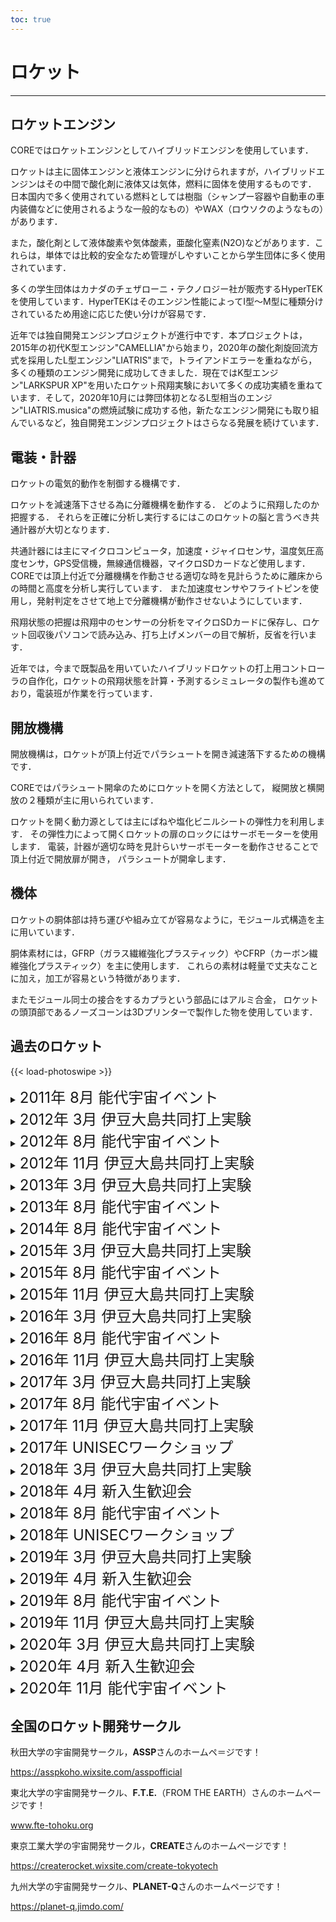```yaml
---
toc: true
---
```


# ロケット
---

## ロケットエンジン

COREではロケットエンジンとしてハイブリッドエンジンを使用しています．

ロケットは主に固体エンジンと液体エンジンに分けられますが，ハイブリッドエンジンはその中間で酸化剤に液体又は気体，燃料に固体を使用するものです． 日本国内で多く使用されている燃料としては樹脂（シャンプー容器や自動車の車内装備などに使用されるような一般的なもの）やWAX（ロウソクのようなもの）があります．

また，酸化剤として液体酸素や気体酸素，亜酸化窒素(N2O)などがあります．これらは，単体では比較的安全なため管理がしやすいことから学生団体に多く使用されています．

多くの学生団体はカナダのチェザローニ・テクノロジー社が販売するHyperTEKを使用しています．HyperTEKはそのエンジン性能によってI型～M型に種類分けされているため用途に応じた使い分けが容易です．

近年では独自開発エンジンプロジェクトが進行中です．本プロジェクトは，2015年の初代K型エンジン"CAMELLIA"から始まり，2020年の酸化剤旋回流方式を採用したL型エンジン"LIATRIS"まで，トライアンドエラーを重ねながら，多くの種類のエンジン開発に成功してきました．現在ではK型エンジン"LARKSPUR XP"を用いたロケット飛翔実験において多くの成功実績を重ねています．そして，2020年10月には弊団体初となるL型相当のエンジン"LIATRIS.musica"の燃焼試験に成功する他，新たなエンジン開発にも取り組んでいるなど，独自開発エンジンプロジェクトはさらなる発展を続けています．

## 電装・計器

ロケットの電気的動作を制御する機構です．

ロケットを減速落下させる為に分離機構を動作する．
どのように飛翔したのか把握する．
それらを正確に分析し実行するにはこのロケットの脳と言うべき共通計器が大切となります．

共通計器には主にマイクロコンピュータ，加速度・ジャイロセンサ，温度気圧高度センサ，GPS受信機，無線通信機器，マイクロSDカードなど使用します．
COREでは頂上付近で分離機構を作動させる適切な時を見計らうために離床からの時間と高度を分析し実行しています．
また加速度センサやフライトピンを使用し，発射判定をさせて地上で分離機構が動作させないようにしています．

飛翔状態の把握は飛翔中のセンサーの分析をマイクロSDカードに保存し、ロケット回収後パソコンで読み込み、打ち上げメンバーの目で解析，反省を行います．

近年では，今まで既製品を用いていたハイブリッドロケットの打上用コントローラの自作化，ロケットの飛翔状態を計算・予測するシミュレータの製作も進めており，電装班が作業を行っています．

## 開放機構

開放機構は，ロケットが頂上付近でパラシュートを開き減速落下するための機構です．

COREではパラシュート開傘のためにロケットを開く方法として，
縦開放と横開放の２種類が主に用いられています．

ロケットを開く動力源としては主にばねや塩化ビニルシートの弾性力を利用します．
その弾性力によって開くロケットの扉のロックにはサーボモーターを使用します．
電装，計器が適切な時を見計らいサーボモーターを動作させることで頂上付近で開放扉が開き，
パラシュートが開傘します．

## 機体

ロケットの胴体部は持ち運びや組み立てが容易なように，モジュール式構造を主に用いています．

胴体素材には，GFRP（ガラス繊維強化プラスティック）やCFRP（カーボン繊維強化プラスティック）を主に使用します．
これらの素材は軽量で丈夫なことに加え，加工が容易という特徴があります．

またモジュール同士の接合をするカプラという部品にはアルミ合金，
ロケットの頭頂部であるノーズコーンは3Dプリンターで製作した物を使用しています．

## 過去のロケット
{{< load-photoswipe >}}

<details>

<summary><font size="5">2011年 8月 能代宇宙イベント</font></summary>

#### Red Bull
{{< gallery >}}
{{<figure link="/img/gallery/body-redbull-01.jpg" thumb="-thumb" caption="機体①">}}
{{<figure link="/img/gallery/body-redbull-02.jpg" thumb="-thumb" caption="機体②">}}
{{< /gallery >}}

</details>

<details>

<summary><font size="5">2012年 3月 伊豆大島共同打上実験</font></summary>

#### トマトーク
{{< gallery >}}
{{<figure link="/img/gallery/people-toma.jpg" thumb="-thumb" caption="機体">}}
{{< /gallery >}}

#### T-ロケット
{{< gallery >}}
{{<figure link="/img/gallery/body-T-rocket.jpg" thumb="-thumb" caption="機体">}}
{{< /gallery >}}

</details>

<details>

<summary><font size="5">2012年 8月 能代宇宙イベント</font></summary>

#### キョロ(kyolo)
{{< gallery >}}
{{<figure link="/img/gallery/body-kyolo.jpg" thumb="-thumb" caption="フェアリング">}}
{{< /gallery >}}

</details>

<details>

<summary><font size="5">2012年 11月 伊豆大島共同打上実験</font></summary>

#### GXP(Gold Experience)
{{< gallery >}}
{{<figure link="/img/gallery/body-GXP-01.jpg" thumb="-thumb" caption="機体①">}}
{{<figure link="/img/gallery/body-GXP-02.jpg" thumb="-thumb" caption="機体②">}}
{{< /gallery >}}

</details>

<details>

<summary><font size="5">2013年 3月 伊豆大島共同打上実験</font></summary>

#### SSP(スケスケパラダイス)
{{< gallery >}}
{{<figure link="/img/gallery/body-SSP.jpg" thumb="-thumb" caption="機体">}}
{{< /gallery >}}

</details>

<details>

<summary><font size="5">2013年 8月 能代宇宙イベント</font></summary>

#### ミランダ
{{< gallery >}}
{{<figure link="/img/gallery/body-miranda.jpg" thumb="-thumb" caption="機体">}}
{{< /gallery >}}

</details>

<details>

<summary><font size="5">2014年 8月 能代宇宙イベント</font></summary>

#### FreshG
{{< gallery >}}
{{<figure link="/img/gallery/body-flashg.png" thumb="-thumb" caption="機体">}}
{{< /gallery >}}

</details>

<details>

<summary><font size="5">2015年 3月 伊豆大島共同打上実験</font></summary>


#### Helix翼
{{< gallery >}}
{{<figure link="/img/gallery/body-helix_tsubasa.png" thumb="-thumb" caption="機体">}}
{{< /gallery >}}

#### Vertex
{{< gallery >}}
{{<figure link="/img/gallery/body-vertex.png" thumb="-thumb" caption="機体">}}
{{< /gallery >}}

</details>

<details>

<summary><font size="5">2015年 8月 能代宇宙イベント</font></summary>

#### CYCLOPS
{{< gallery >}}
{{<figure link="/img/gallery/body-cyclops.png" thumb="-thumb" caption="機体">}}
{{<figure link="/img/gallery/poster-2015-08-noshiro.jpg" thumb="-thumb" caption="ポスター">}}
{{< /gallery >}}

</details>

<details>

<summary><font size="5">2015年 11月 伊豆大島共同打上実験</font></summary>

#### Swift
{{< gallery >}}
{{<figure link="/img/gallery/body-swift.png" thumb="-thumb" caption="機体">}}
{{< /gallery >}}

</details>

<details>

<summary><font size="5">2016年 3月 伊豆大島共同打上実験</font></summary>

#### SwiftX
{{< gallery >}}
{{<figure link="/img/gallery/body-swiftχ.png" thumb="-thumb" caption="機体">}}
{{< /gallery >}}

#### すずしろ
{{< gallery >}}
{{<figure link="/img/gallery/body-suzushiro.jpg" thumb="-thumb" caption="機体">}}
{{< /gallery >}}

</details>

<details>

<summary><font size="5">2016年 8月 能代宇宙イベント</font></summary>

{{< gallery >}}
{{<figure link="/img/gallery/poster-2016-08-noshiro.jpg" thumb="-thumb" caption="ポスター">}}
{{< /gallery >}}

#### 電信柱
- 機体名：幸区小倉1丁目7
{{< gallery >}}
{{<figure link="/img/gallery/logo-2016-08-noshiro-denshin.png" thumb="-thumb" caption="ミッションロゴ">}}
{{<figure link="/img/gallery/body-denshinbashira.png" thumb="-thumb" caption="機体">}}
{{< /gallery >}}

#### Eyens
- 機体名：Eyens
{{< gallery >}}
{{<figure link="/img/gallery/body-eyens.jpg" thumb="-thumb" caption="機体">}}
{{< /gallery >}}

</details>

<details>

<summary><font size="5">2016年 11月 伊豆大島共同打上実験</font></summary>

#### 古代飛翔体ンポロンポロ
{{< gallery >}}
{{<figure link="/img/gallery/poster-2016-11-oshima.jpg" thumb="-thumb" caption="ポスター">}}
{{<figure link="/img/gallery/body-nporo.jpg" thumb="-thumb" caption="機体">}}
{{< /gallery >}}

</details>

<details>

<summary><font size="5">2017年 3月 伊豆大島共同打上実験</font></summary>

#### ムササビ
{{< gallery >}}
{{<figure link="/img/gallery/body-musasabi.jpg" thumb="-thumb" caption="機体">}}
{{< /gallery >}}

#### Phase-IV
{{< gallery >}}
{{<figure link="/img/gallery/logo-2017-03-oshima.jpg" thumb="-thumb" caption="ミッションロゴ">}}
{{<figure link="/img/gallery/body-phase-iv.jpg" thumb="-thumb" caption="機体">}}
{{< /gallery >}}

</details>

<details>

<summary><font size="5">2017年 8月 能代宇宙イベント</font></summary>

#### 空飛ぶカメレオン
{{< gallery >}}
{{<figure link="/img/gallery/body-flykamereon.png" thumb="-thumb" caption="機体">}}
{{< /gallery >}}

#### SEACHICKEN
{{< gallery >}}
{{<figure link="/img/gallery/logo-2017-08-noshiro-sea-chicken.png" thumb="-thumb" caption="ミッションロゴ">}}
{{<figure link="/img/gallery/body-seachicken.jpg" thumb="-thumb" caption="機体">}}
{{< /gallery >}}

</details>

<details>

<summary><font size="5">2017年 11月 伊豆大島共同打上実験</font></summary>

#### 17式陸上高高度実証機(Lチキ)
{{< gallery >}}
{{<figure link="/img/gallery/body-Lchiki.png" thumb="-thumb" caption="機体">}}
{{< /gallery >}}

</details>

<details>

<summary><font size="5">2017年 UNISECワークショップ</font></summary>
{{< gallery >}}
{{<figure link="/img/gallery/poster-2017-unisecws.jpg" thumb="-thumb" caption="ポスター">}}
{{< /gallery >}}

</details>

<details>

<summary><font size="5">2018年 3月 伊豆大島共同打上実験</font></summary>

#### FamilyChicken
{{< gallery >}}
{{<figure link="/img/gallery/logo-2018-03-oshima-familychicken.png" thumb="-thumb" caption="ミッションロゴ">}}
{{<figure link="/img/gallery/body-familychicken.jpg" thumb="-thumb" caption="機体">}}
{{< /gallery >}}

#### VASE
{{< gallery >}}
{{<figure link="/img/gallery/logo-2018-03-oshima-vase.png" thumb="-thumb" caption="ミッションロゴ">}}
{{<figure link="/img/gallery/body-vase.jpg" thumb="-thumb" caption="機体">}}
{{< /gallery >}}

</details>

<details>

<summary><font size="5">2018年 4月 新入生歓迎会</font></summary>
{{< gallery >}}
{{<figure link="/img/gallery/poster-2018-welcome.png" thumb="-thumb" caption="ポスター">}}
{{< /gallery >}}

</details>

<details>

<summary><font size="5">2018年 8月 能代宇宙イベント</font></summary>

#### CORE'S KITCHEN
- 機体名：きりたんぽ
{{< gallery >}}
{{<figure link="/img/gallery/logo-2018-08-noshiro-cores-kitchen.png" thumb="-thumb" caption="ミッションロゴ">}}
{{<figure link="/img/gallery/body-kiritanpo.jpg" thumb="-thumb" caption="機体">}}
{{< /gallery >}}

#### Explore SEA
- 機体名：しらさぎ
{{< gallery >}}
{{<figure link="/img/gallery/logo-2018-08-noshiro-exploresea.png" thumb="-thumb" caption="ミッションロゴ">}}
{{<figure link="/img/gallery/body-shirasagi.jpg" thumb="-thumb" caption="機体">}}
{{< /gallery >}}

</details>

<details>

<summary><font size="5">2018年 UNISECワークショップ</font></summary>
{{< gallery >}}
{{<figure link="/img/gallery/poster-unisec18.png" thumb="-thumb" caption="ポスター">}}
{{< /gallery >}}

</details>

<details>

<summary><font size="5">2019年 3月 伊豆大島共同打上実験</font></summary>

#### PATHFINDER
- 機体名：PF
{{< gallery >}}
{{<figure link="/img/gallery/logo-2019-03-oshima-pathfinder.png" thumb="-thumb" caption="ミッションロゴ">}}
{{<figure link="/img/gallery/body-pathfinder.jpg" thumb="-thumb" caption="機体">}}
{{< /gallery >}}

#### 技術部誘導飛翔体開発課
- 機体名：⁽⁽ଘ( ˊᵕˋ )ଓ⁾⁾（ぐんぐにぃる）
{{< gallery >}}
{{<figure link="/img/gallery/logo-2019-03-tech.png" thumb="-thumb" caption="ミッションロゴ">}}
{{<figure link="/img/gallery/body-tech.jpg" thumb="-thumb" caption="機体">}}
{{< /gallery >}}

</details>

<details>

<summary><font size="5">2019年 4月 新入生歓迎会</font></summary>
{{< gallery >}}
{{<figure link="/img/gallery/poster-2019-welcome.jpg" thumb="-thumb" caption="ポスター">}}
{{< /gallery >}}

</details>

<details>

<summary><font size="5">2019年 8月 能代宇宙イベント</font></summary>

#### ASAHI
- 機体名：citrus
{{< gallery >}}
{{<figure link="/img/gallery/logo-2019-08-noshiro-asahi.jpg" thumb="-thumb" caption="ミッションロゴ">}}
{{<figure link="/img/gallery/body-asahi.jpg" thumb="-thumb" caption="機体">}}
{{< /gallery >}}

#### Gemini QUEST
- 機体名：Ptarmigan
{{< gallery >}}
{{<figure link="/img/gallery/logo-2019-08-noshiro-gemini.png" thumb="-thumb" caption="ミッションロゴ">}}
{{<figure link="/img/gallery/body-geminiquest.jpg" thumb="-thumb" caption="機体">}}
{{< /gallery >}}

</details>

<details>

<summary><font size="5">2019年 11月 伊豆大島共同打上実験</font></summary>

#### StreamConductor
- 機体名：あまつかぜ
{{< gallery >}}
{{<figure link="/img/gallery/logo-streamconductor.png" thumb="-thumb" caption="ミッションロゴ">}}
{{<figure link="/img/gallery/body-amatsukaze.jpg" thumb="-thumb" caption="機体">}}
{{< /gallery >}}

</details>

<details>

<summary><font size="5">2020年 3月 伊豆大島共同打上実験</font></summary>

#### どんぶらこ
- 機体名：ももたろう
{{< gallery >}}
{{<figure link="/img/gallery/logo-2020-03-donburako.png" thumb="-thumb" caption="ミッションロゴ">}}
{{<figure link="/img/gallery/body-donburako.jpg" thumb="-thumb" caption="機体">}}
{{< /gallery >}}

#### CRYSTAL PALACE
- 機体名：Piglet
{{< gallery >}}
{{<figure link="/img/gallery/logo-2020-03-oshima-crystal.jpg" thumb="-thumb" caption="ミッションロゴ">}}
{{<figure link="/img/gallery/body-Piglet.jpg" thumb="-thumb" caption="機体">}}
{{< /gallery >}}

</details>

<details>

<summary><font size="5">2020年 4月 新入生歓迎会</font></summary>
{{< gallery >}}
{{<figure link="/img/gallery/poster-2020new.png" thumb="-thumb" caption="ポスター">}}
{{< /gallery >}}

</details>

<details>

<summary><font size="5">2020年 11月 能代宇宙イベント</font></summary>

#### ミソラ工房
- 機体名：ひばり
{{< gallery >}}
{{<figure link="/img/gallery/logo-2020-08-noshiro-misora.jpg" thumb="-thumb" caption="ミッションロゴ">}}
{{<figure link="/img/gallery/body-hibari.jpg" thumb="-thumb" caption="機体">}}
{{<figure link="/img/gallery/poster-2020-11-noshiro.png" thumb="-thumb" caption="ポスター">}}
{{< /gallery >}}

</details>

## 全国のロケット開発サークル

秋田大学の宇宙開発サークル，**ASSP**さんのホームペ＝ジです！

https://asspkoho.wixsite.com/asspofficial

東北大学の宇宙開発サークル、**F.T.E.**（FROM THE EARTH）さんのホームページです！

www.fte-tohoku.org

東京工業大学の宇宙開発サークル，**CREATE**さんのホームページです！

https://createrocket.wixsite.com/create-tokyotech

九州大学の宇宙開発サークル、**PLANET-Q**さんのホームページです！

https://planet-q.jimdo.com/
